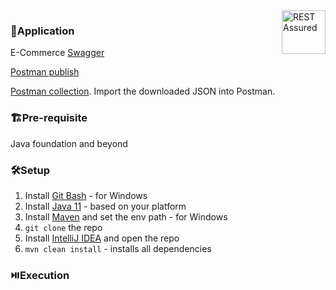 <img align=right src="https://avatars.githubusercontent.com/u/19369327?s=200&v=4" title="REST Assured" width='auto' height="70"/>

### 🧩Application
E-Commerce [Swagger](https://www.apicademy.dev/docs/)

[Postman publish](https://documenter.getpostman.com/view/31125524/2s9YXmWKgB)

[Postman collection](https://www.apicademy.dev/postman-collection-download). Import the downloaded JSON into Postman.

### 🏗️Pre-requisite
Java foundation and beyond

### 🛠️Setup
1. Install [Git Bash](https://git-scm.com/downloads) - for Windows
2. Install [Java 11](https://www.oracle.com/java/technologies/downloads/#java11) - based on your platform
3. Install [Maven](https://maven.apache.org/download.cgi) and set the env path - for Windows
4. `git clone` the repo
5. Install [IntelliJ IDEA](https://www.jetbrains.com/idea/download/?section=windows) and open the repo
6. `mvn clean install` - installs all dependencies

### ⏯️Execution
